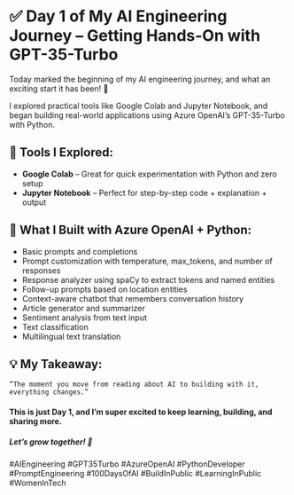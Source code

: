 # ✅ Day 1 of My AI Engineering Journey – Getting Hands-On with GPT-35-Turbo

Today marked the beginning of my AI engineering journey, and what an exciting start it has been! 🚀

I explored practical tools like Google Colab and Jupyter Notebook, and began building real-world applications using Azure OpenAI’s GPT-35-Turbo with Python.

## 🧰 Tools I Explored:

- **Google Colab** – Great for quick experimentation with Python and zero setup
- **Jupyter Notebook** – Perfect for step-by-step code + explanation + output

## 🤖 What I Built with Azure OpenAI + Python:

- Basic prompts and completions
- Prompt customization with temperature, max_tokens, and number of responses 
- Response analyzer using spaCy to extract tokens and named entities 
- Follow-up prompts based on location entities 
- Context-aware chatbot that remembers conversation history 
- Article generator and summarizer 
- Sentiment analysis from text input 
- Text classification 
- Multilingual text translation

## 💡 My Takeaway:

```
“The moment you move from reading about AI to building with it, everything changes.”
```

#### This is just Day 1, and I’m super excited to keep learning, building, and sharing more.
##### Let’s grow together! 💬

#AIEngineering #GPT35Turbo #AzureOpenAI #PythonDeveloper #PromptEngineering #100DaysOfAI #BuildInPublic #LearningInPublic #WomenInTech